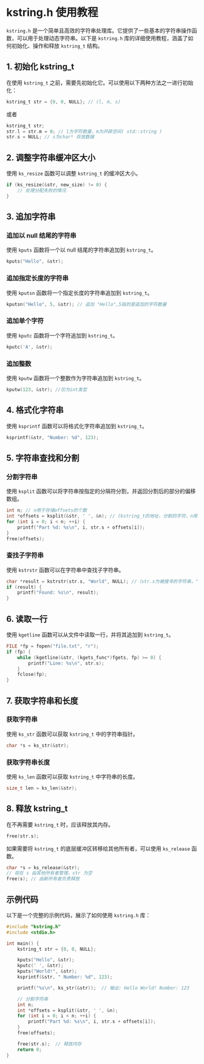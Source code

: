 # kstring.h 使用教程

`kstring.h` 是一个简单且高效的字符串处理库。它提供了一些基本的字符串操作函数，可以用于处理动态字符串。以下是 `kstring.h` 库的详细使用教程，涵盖了如何初始化、操作和释放 `kstring_t` 结构。

## 1. 初始化 kstring_t

在使用 `kstring_t` 之前，需要先初始化它。可以使用以下两种方法之一进行初始化：

```c
kstring_t str = {0, 0, NULL}; // (l, m, s)
```

或者

```c
kstring_t str;
str.l = str.m = 0; // l为字符数量，m为开辟空间( std::string )
str.s = NULL; // s为char* 存放数据
```

## 2. 调整字符串缓冲区大小

使用 `ks_resize` 函数可以调整 `kstring_t` 的缓冲区大小。

```c
if (ks_resize(&str, new_size) != 0) {
    // 处理分配失败的情况
}
```

## 3. 追加字符串

### 追加以 null 结尾的字符串

使用 `kputs` 函数将一个以 null 结尾的字符串追加到 `kstring_t`。

```c
kputs("Hello", &str);
```

### 追加指定长度的字符串

使用 `kputsn` 函数将一个指定长度的字符串追加到 `kstring_t`。

```c
kputsn("Hello", 5, &str); // 追加 "Hello",5指的是追加的字符数量
```

### 追加单个字符

使用 `kputc` 函数将一个字符追加到 `kstring_t`。

```c
kputc('A', &str);
```

### 追加整数

使用 `kputw` 函数将一个整数作为字符串追加到 `kstring_t`。

```c
kputw(123, &str); //仅为int类型
```

## 4. 格式化字符串

使用 `ksprintf` 函数可以将格式化字符串追加到 `kstring_t`。

```c
ksprintf(&str, "Number: %d", 123);
```

## 5. 字符串查找和分割

### 分割字符串

使用 `ksplit` 函数可以将字符串按指定的分隔符分割，并返回分割后的部分的偏移数组。

```c
int n; // n用于存储offsets的个数
int *offsets = ksplit(&str, ' ', &n); // (kstring_t的地址，分割的字符，n用于存储offsets的个数)
for (int i = 0; i < n; ++i) {
    printf("Part %d: %s\n", i, str.s + offsets[i]);
}
free(offsets);
```

### 查找子字符串

使用 `kstrstr` 函数可以在字符串中查找子字符串。

```c
char *result = kstrstr(str.s, "World", NULL); //（str.s为被搜寻的字符串，"World"为pattern，NULL存放预处理结果）
if (result) {
    printf("Found: %s\n", result);
}
```

## 6. 读取一行

使用 `kgetline` 函数可以从文件中读取一行，并将其追加到 `kstring_t`。

```c
FILE *fp = fopen("file.txt", "r");
if (fp) {
    while (kgetline(&str, (kgets_func*)fgets, fp) >= 0) {
        printf("Line: %s\n", str.s);
    }
    fclose(fp);
}
```

## 7. 获取字符串和长度

### 获取字符串

使用 `ks_str` 函数可以获取 `kstring_t` 中的字符串指针。

```c
char *s = ks_str(&str);
```

### 获取字符串长度

使用 `ks_len` 函数可以获取 `kstring_t` 中字符串的长度。

```c
size_t len = ks_len(&str);
```

## 8. 释放 kstring_t

在不再需要 `kstring_t` 时，应该释放其内存。

```c
free(str.s);
```

如果需要将 `kstring_t` 的底层缓冲区转移给其他所有者，可以使用 `ks_release` 函数。

```c
char *s = ks_release(&str);
// 现在 s 由其他所有者管理，str 为空
free(s); // 由新所有者负责释放
```

## 示例代码

以下是一个完整的示例代码，展示了如何使用 `kstring.h` 库：

```c
#include "kstring.h"
#include <stdio.h>

int main() {
    kstring_t str = {0, 0, NULL};

    kputs("Hello", &str);
    kputc(' ', &str);
    kputs("World!", &str);
    ksprintf(&str, " Number: %d", 123);

    printf("%s\n", ks_str(&str));  // 输出: Hello World! Number: 123

    // 分割字符串
    int n;
    int *offsets = ksplit(&str, ' ', &n);
    for (int i = 0; i < n; ++i) {
        printf("Part %d: %s\n", i, str.s + offsets[i]);
    }
    free(offsets);

    free(str.s);  // 释放内存
    return 0;
}
```

